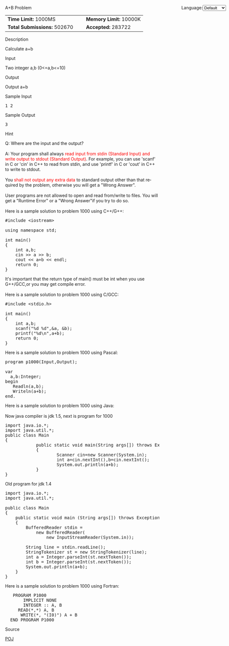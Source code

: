 <td>
<div style="position: absolute; right: 10px;">Language:<select size="1" onchange="window.location.href='problem?id=1000&amp;lang='+this.value+'&amp;change=true'"><option value="default" selected="">Default</option><option value="zh-CN">简体中文</option><option value="es">Español</option><option value="ja">日本語</option></select></div><div class="ptt" lang="en-US">A+B Problem</div>
<div class="plm"><table align="center"><tbody><tr><td><b>Time Limit:</b> 1000MS</td><td width="10px"></td><td><b>Memory Limit:</b> 10000K</td></tr><tr><td><b>Total Submissions:</b> 502670</td><td width="10px"></td><td><b>Accepted:</b> 283722</td></tr></tbody></table></div><p class="pst">Description</p><div class="ptx" lang="en-US">Calculate a+b </div><p class="pst">Input</p><div class="ptx" lang="en-US">Two integer a,b (0&lt;=a,b&lt;=10)</div><p class="pst">Output</p><div class="ptx" lang="en-US">Output a+b</div><p class="pst">Sample Input</p><pre class="sio">1 2</pre><p class="pst">Sample Output</p><pre class="sio">3</pre><p class="pst">Hint</p><div class="ptx" lang="en-US">Q: Where are the input and the output?
<br>
<br>A: Your program shall always <font color="red">read input from stdin (Standard Input) and write output to stdout (Standard Output)</font>. For example, you can use 'scanf' in C or 'cin' in C++ to read from stdin, and use 'printf' in C or 'cout' in C++ to write to stdout.
<br>
<br>You <font color="red">shall not output any extra data</font> to standard output other than that required by the problem, otherwise you will get a "Wrong Answer".
<br>
<br>User programs are not allowed to open and read from/write to files. You will get a "Runtime Error" or a "Wrong Answer"if you try to do so. 
<br>
<br>Here is a sample solution to problem 1000 using C++/G++:
<br><pre>#include &lt;iostream&gt;<br><br>using namespace std;<br><br>int main()<br>{<br>    int a,b;<br>    cin &gt;&gt; a &gt;&gt; b;<br>    cout &lt;&lt; a+b &lt;&lt; endl;<br>    return 0;<br>}</pre>It's important that the return type of main() must be int when you use G++/GCC,or you may get compile error.
<br>
<br>Here is a sample solution to problem 1000 using C/GCC:
<br><pre>#include &lt;stdio.h&gt;<br><br>int main()<br>{<br>    int a,b;<br>    scanf("%d %d",&amp;a, &amp;b);<br>    printf("%d\n",a+b);<br>    return 0;<br>}</pre>Here is a sample solution to problem 1000 using Pascal:
<br><pre>program p1000(Input,Output);<br><br>var<br>  a,b:Integer;<br>begin<br>   Readln(a,b);<br>   Writeln(a+b);<br>end.</pre>Here is a sample solution to problem 1000 using Java:
<br>
<br>Now java compiler is jdk 1.5, next is program for 1000
<br><pre>import java.io.*;<br>import java.util.*;<br>public class Main<br>{<br>            public static void main(String args[]) throws Exception<br>            {<br>                    Scanner cin=new Scanner(System.in);<br>                    int a=cin.nextInt(),b=cin.nextInt();<br>                    System.out.println(a+b);<br>            }<br>}</pre>Old program for jdk 1.4
<br><pre>import java.io.*;<br>import java.util.*;<br><br>public class Main<br>{<br>    public static void main (String args[]) throws Exception<br>    {<br>        BufferedReader stdin = <br>            new BufferedReader(<br>                new InputStreamReader(System.in));<br><br>        String line = stdin.readLine();<br>        StringTokenizer st = new StringTokenizer(line);<br>        int a = Integer.parseInt(st.nextToken());<br>        int b = Integer.parseInt(st.nextToken());<br>        System.out.println(a+b);<br>    }<br>}</pre>Here is a sample solution to problem 1000 using Fortran:
<br><pre>	PROGRAM P1000<br>		IMPLICIT NONE<br>		INTEGER :: A, B<br>		READ(*,*) A, B<br>		WRITE(*, "(I0)") A + B<br>	END PROGRAM P1000</pre></div><p class="pst">Source</p><div class="ptx" lang="en-US"><a href="searchproblem?field=source&amp;key=POJ">POJ</a></div></td>